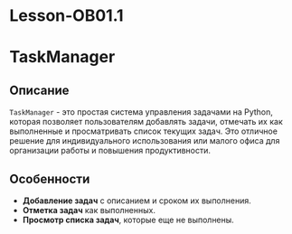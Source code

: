 # Lesson-OB01.1
 # TaskManager

## Описание
`TaskManager` - это простая система управления задачами на Python, которая позволяет пользователям добавлять задачи, отмечать их как выполненные и просматривать список текущих задач. Это отличное решение для индивидуального использования или малого офиса для организации работы и повышения продуктивности.

## Особенности
- **Добавление задач** с описанием и сроком их выполнения.
- **Отметка задач** как выполненных.
- **Просмотр списка задач**, которые еще не выполнены.


